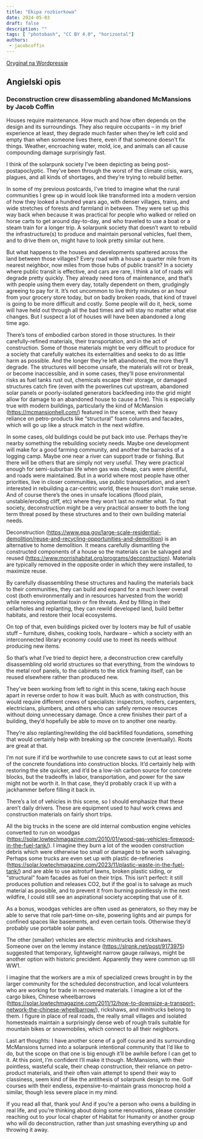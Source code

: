 ```yaml
---
title: "Ekipa rozbiorkowa"
date: 2024-05-03
draft: false
description: ""
tags: [ "photobash", "CC BY 4.0", "horizontal"]
authors:
 - jacobcoffin
---
```


[Oryginał na Wordpressie](https://jacobcoffinwrites.wordpress.com/2024/05/02/deconstruction-crew-disassembling-abandoned-mcmansions-so-the-material-can-be-reused/)

## Angielski opis

### Deconstruction crew disassembling abandoned McMansions by Jacob Coffin

Houses require maintenance. How much and how often depends on the design and its surroundings. They also require occupants – in my brief experience at least, they degrade much faster when they’re left cold and empty than when someone lives there, even if that someone doesn’t fix things. Weather, encroaching water, mold, ice, and animals can all cause compounding damage surprisingly fast.

I think of the solarpunk society I’ve been depicting as being post-postapoclyptic. They’ve been through the worst of the climate crisis, wars, plagues, and all kinds of shortages, and they’re trying to rebuild better.

In some of my previous postcards, I’ve tried to imagine what the rural communities I grew up in would look like transformed into a modern version of how they looked a hundred years ago, with denser villages, trains, and wide stretches of forests and farmland in between. They were set up this way back when because it was practical for people who walked or relied on horse carts to get around day-to-day, and who traveled to use a boat or a steam train for a longer trip. A solarpunk society that doesn’t want to rebuild the infrastructure(s) to produce and maintain personal vehicles, fuel them, and to drive them on, might have to look pretty similar out here.

But what happens to the houses and developments spattered across the land between those villages? Every road with a house a quarter mile from its nearest neighbor, now miles from those hubs of public transit? In a society where public transit is effective, and cars are rare, I think a lot of roads will degrade pretty quickly. They already need tons of maintenance, and that’s with people using them every day, totally dependent on them, grudgingly agreeing to pay for it. It’s not uncommon to live thirty minutes or an hour from your grocery store today, but on badly broken roads, that kind of travel is going to be more difficult and costly. Some people will do it, heck, some will have held out through all the bad times and will stay no matter what else changes. But I suspect a lot of houses will have been abandoned a long time ago.

There’s tons of embodied carbon stored in those structures. In their carefully-refined materials, their transportation, and in the act of construction. Some of those materials might be very difficult to produce for a society that carefully watches its externalities and seeks to do as little harm as possible. And the longer they’re left abandoned, the more they’ll degrade. The structures will become unsafe, the materials will rot or break, or become inaccessible, and in some cases, they’ll pose environmental risks as fuel tanks rust out, chemicals escape their storage, or damaged structures catch fire (even with the powerlines cut upstream, abandoned solar panels or poorly-isolated generators backfeeding into the grid might allow for damage to an abandoned house to cause a fire). This is especially true with modern buildings, particularly the kind of McMansion (https://mcmansionhell.com/) featured in the scene, with their heavy reliance on petro-products like “structural” foam columns and facades, which will go up like a struck match in the next wildfire.

In some cases, old buildings could be put back into use. Perhaps they’re nearby something the rebuilding society needs. Maybe one development will make for a good farming community, and another the barracks of a logging camp. Maybe one near a river can support trade or fishing. But there will be others that are simply not very useful. They were practical enough for semi-suburban life when gas was cheap, cars were plentiful, and roads were maintained. But in a world where most people have other priorities, live in closer communities, use public transportation, and aren’t interested in rebuilding a car-centric world, these houses don’t make sense. And of course there’s the ones in unsafe locations (flood plain, unstable/eroding cliff, etc) where they won’t last no matter what.
To that society, deconstruction might be a very practical answer to both the long term threat posed by these structures and to their own building material needs.

Deconstruction (https://www.epa.gov/large-scale-residential-demolition/reuse-and-recycling-opportunities-and-demolition) is an alternative to home demolition. It means carefully dismantling the constructed components of a house so the materials can be salvaged and reused (https://www.morrishabitat.org/programs/deconstruction). Materials are typically removed in the opposite order in which they were installed, to maximize reuse.

By carefully disassembling these structures and hauling the materials back to their communities, they can build and expand for a much lower overall cost (both environmentally and in resources harvested from the world) while removing potential toxin or fire threats. And by filling in their cellarholes and replanting, they can rewild developed land, build better habitats, and restore their local ecosystems.

On top of that, even buildings picked over by looters may be full of usable stuff – furniture, dishes, cooking tools, hardware – which a society with an interconnected library economy could use to meet its needs without producing new items.

So that’s what I’ve tried to depict here, a deconstruction crew carefully disassembling old world structures so that everything, from the windows to the metal roof panels, to the cabinets to the stick framing itself, can be reused elsewhere rather than produced new.

They’ve been working from left to right in this scene, taking each house apart in reverse order to how it was built. Much as with construction, this would require different crews of specialists: inspectors, roofers, carpenters, electricians, plumbers, and others who can safely remove resources without doing unnecessary damage. Once a crew finishes their part of a building, they’d hopefully be able to move on to another one nearby.

They’re also replanting/rewilding the old backfilled foundations, something that would certainly help with breaking up the concrete (eventually). Roots are great at that.

I’m not sure if it’d be worthwhile to use concrete saws to cut at least some of the concrete foundations into construction blocks. It’d certainly help with restoring the site quicker, and it’d be a low-ish carbon source for concrete blocks, but the tradeoffs in labor, transportation, and power for the saw might not be worth it. In that case, they’d probably crack it up with a jackhammer before filling it back in.

There’s a lot of vehicles in this scene, so I should emphasize that these aren’t daily drivers. These are equipment used to haul work crews and construction materials on fairly short trips.

All the big trucks in the scene are old internal combustion engine vehicles converted to run on woodgas (https://solar.lowtechmagazine.com/2010/01/wood-gas-vehicles-firewood-in-the-fuel-tank/). I imagine they burn a lot of the wooden construction debris which were otherwise too small or damaged to be worth salvaging. Perhaps some trucks are even set up with plastic de-refineries (https://solar.lowtechmagazine.com/2023/11/plastic-waste-in-the-fuel-tank/) and are able to use astroturf lawns, broken plastic siding, or “structural” foam facades as fuel on their trips. This isn’t perfect: it still produces pollution and releases CO2, but if the goal is to salvage as much material as possible, and to prevent it from burning pointlessly in the next wildfire, I could still see an aspirational society accepting that use of it.

As a bonus, woodgas vehicles are often used as generators, so they may be able to serve that role part-time on-site, powering lights and air pumps for confined spaces like basements, and even certain tools. Otherwise they’d probably use portable solar panels.

The other (smaller) vehicles are electric minitrucks and rickshaws. Someone over on the lemmy instance (https://slrpnk.net/post/9173975) suggested that temporary, lightweight narrow gauge railways, might be another option with historic precident. Apparently they were common up till WW1.

I imagine that the workers are a mix of specialized crews brought in by the larger community for the scheduled deconstruction, and local volunteers who are working for trade in recovered materials. I imagine a lot of the cargo bikes, Chinese wheelbarrows (https://solar.lowtechmagazine.com/2011/12/how-to-downsize-a-transport-network-the-chinese-wheelbarrow/), rickshaws, and minitrucks belong to them. I figure in place of real roads, the really small villages and isolated homesteads maintain a surprisingly dense web of rough trails suitable for mountain bikes or snowmobiles, which connect to all their neighbors.

Last art thoughts: I have another scene of a golf course and its surrounding McMansions turned into a solarpunk intentional community that I’d like to do, but the scope on that one is big enough it’ll be awhile before I can get to it. At this point, I’m confident I’ll make it though. McMansions, with their pointless, wasteful scale, their cheap construction, their reliance on petro-product materials, and their often vain attempt to spend their way to classiness, seem kind of like the antithesis of solarpunk design to me. Golf courses with their endless, expensive-to-maintain grass monocrop hold a similar, though less severe place in my mind.

If you read all that, thank you! And if you’re a person who owns a building in real life, and you’re thinking about doing some renovations, please consider reaching out to your local chapter of Habitat for Humanity or another group who will do deconstruction, rather than just smashing everything up and throwing it away.
